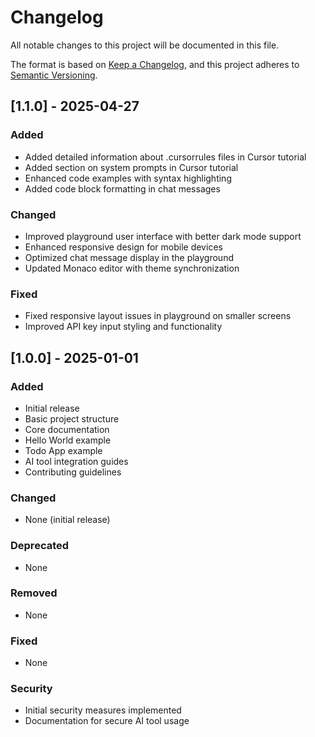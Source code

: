 # Changelog

All notable changes to this project will be documented in this file.

The format is based on [Keep a Changelog](https://keepachangelog.com/en/1.0.0/),
and this project adheres to [Semantic Versioning](https://semver.org/spec/v2.0.0.html).

## [1.1.0] - 2025-04-27

### Added
- Added detailed information about .cursorrules files in Cursor tutorial
- Added section on system prompts in Cursor tutorial
- Enhanced code examples with syntax highlighting
- Added code block formatting in chat messages

### Changed
- Improved playground user interface with better dark mode support
- Enhanced responsive design for mobile devices
- Optimized chat message display in the playground
- Updated Monaco editor with theme synchronization

### Fixed
- Fixed responsive layout issues in playground on smaller screens
- Improved API key input styling and functionality

## [1.0.0] - 2025-01-01

### Added
- Initial release
- Basic project structure
- Core documentation
- Hello World example
- Todo App example
- AI tool integration guides
- Contributing guidelines

### Changed
- None (initial release)

### Deprecated
- None

### Removed
- None

### Fixed
- None

### Security
- Initial security measures implemented
- Documentation for secure AI tool usage 